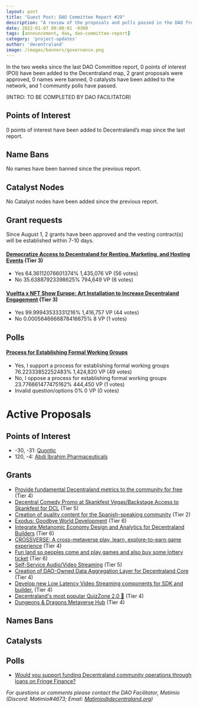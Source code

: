 ```yaml
---
layout: post
title: "Guest Post: DAO Committee Report #29"
description: "A review of the proposals and polls passed in the DAO from August 1 through August 15".
date: 2022-01-07 00:00:01 -0300
tags: [announcement, dao, dao-committee-report]
category: 'project-updates'
author: 'decentraland'
image: /images/banners/governance.png
---
```


In the two weeks since the last DAO Committee report, 0 points of interest (POI) have been added to the Decentraland map, 2 grant proposals were approved, 0 names were banned, 0 catalysts have been added to the network, and 1 community polls have passed.

(INTRO: TO BE COMPLETED BY DAO FACILITATOR)

## Points of Interest
0 points of interest have been added to Decentraland’s map since the last report.


## Name Bans

No names have been banned since the previous report.

## Catalyst Nodes
No Catalyst nodes have been added since the previous report.


## Grant requests
Since August 1, 2 grants have been approved and the vesting contract(s) will be established within 7-10 days.


#### [Democratize Access to Decentraland for Renting, Marketing, and Hosting Events](https://governance.decentraland.org/proposal/?id=8a1e3180-0e3a-11ed-9d53-7b405ea02bcb) (Tier 3)

* Yes 64.36112076601374% 1,435,076 VP (56 votes)
* No 35.63887923398625% 794,649 VP (6 votes)


#### [Vueltta x NFT Show Europe: Art Installation to Increase Decentraland Engagement](https://governance.decentraland.org/proposal/?id=99986a30-0cb5-11ed-92a2-218eab5ea42b) (Tier 3)

* Yes 99.99943533331216% 1,416,757 VP (44 votes)
* No 0.0005646666878416675% 8 VP (1 votes)


## Polls

#### [Process for Establishing Formal Working Groups](https://governance.decentraland.org/proposal/?id=bcf89060-0e5c-11ed-9d53-7b405ea02bcb)

* Yes, I support a process for establishing formal working groups 76.22333852252483% 1,424,820 VP (49 votes)
* No, I oppose a process for establishing formal working groups  23.776661477475162% 444,450 VP (1 votes)
* Invalid question/options 0% 0 VP (0 votes)



# Active Proposals

## Points of Interest

* -30, -31: [Quontic](https://governance.decentraland.org/proposal/?id=46f01db0-126d-11ed-affb-95d45c2147f8)
* 120, -4: [Abdi İbrahim Pharmaceuticals](https://governance.decentraland.org/proposal/?id=4ec616f0-1189-11ed-affb-95d45c2147f8)

## Grants

* [Provide fundamental Decentraland metrics  to the community for free](https://governance.decentraland.org/proposal/?id=ac2b57f0-12ac-11ed-affb-95d45c2147f8) (Tier 4)
* [Decentral Comedy Promo at Skankfest Vegas/Backstage Access to Skankfest for DCL](https://governance.decentraland.org/proposal/?id=949f3b40-11f0-11ed-affb-95d45c2147f8) (Tier 5)
* [Creation of quality content for the Spanish-speaking community](https://governance.decentraland.org/proposal/?id=eca738b0-1119-11ed-affb-95d45c2147f8) (Tier 2)
* [Exodus: Goodbye World Development](https://governance.decentraland.org/proposal/?id=4dcc98d0-10e6-11ed-affb-95d45c2147f8) (Tier 6)
* [Integrate Metanomic Economy Design and Analytics for Decentraland Builders](https://governance.decentraland.org/proposal/?id=e2e3ce20-0f1a-11ed-affb-95d45c2147f8) (Tier 6)
* [CROSSVERSE: A cross-metaverse play, learn, explore-to-earn game experience](https://governance.decentraland.org/proposal/?id=7e4f37c0-0e65-11ed-9d53-7b405ea02bcb) (Tier 4)
* [Fun land so peoples come and play games and also buy some lottery ticket](https://governance.decentraland.org/proposal/?id=3aefa220-0e02-11ed-9d53-7b405ea02bcb) (Tier 6)
* [Self-Service Audio/Video Streaming](https://governance.decentraland.org/proposal/?id=23813f00-0de8-11ed-9d53-7b405ea02bcb) (Tier 5)
* [Creation of DAO-Owned Data Aggregation Layer for Decentraland Core](https://governance.decentraland.org/proposal/?id=66d76070-0d27-11ed-92a2-218eab5ea42b) (Tier 4)
* [Develop new Low Latency Video Streaming components for SDK and builder.](https://governance.decentraland.org/proposal/?id=858cd0a0-0c18-11ed-92a2-218eab5ea42b) (Tier 4)
* [Decentraland&#39;s most popular QuizZone 2.0 🥳](https://governance.decentraland.org/proposal/?id=58233e80-0928-11ed-8306-41196474443d) (Tier 4)
* [Dungeons &amp; Dragons Metaverse Hub](https://governance.decentraland.org/proposal/?id=a5ae4290-0909-11ed-8306-41196474443d) (Tier 4)

## Names Bans


## Catalysts


## Polls

* [Would you support funding Decentraland community operations through loans on Fringe Finance?](https://governance.decentraland.org/proposal/?id=c4fc8f70-13c3-11ed-affb-95d45c2147f8)

*For questions or comments please contact the DAO Facilitator, Matimio (Discord: Matimio#4673; Email: [Matimio@decentraland.org](mailto:Matimio@decentraland.org))*